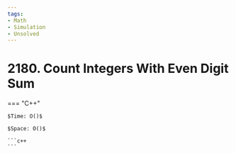 ```yaml
---
tags:
- Math
- Simulation
- Unsolved
---
```



# 2180. Count Integers With Even Digit Sum

=== "C++"

    $Time: O()$

    $Space: O()$

    ```c++
    ```